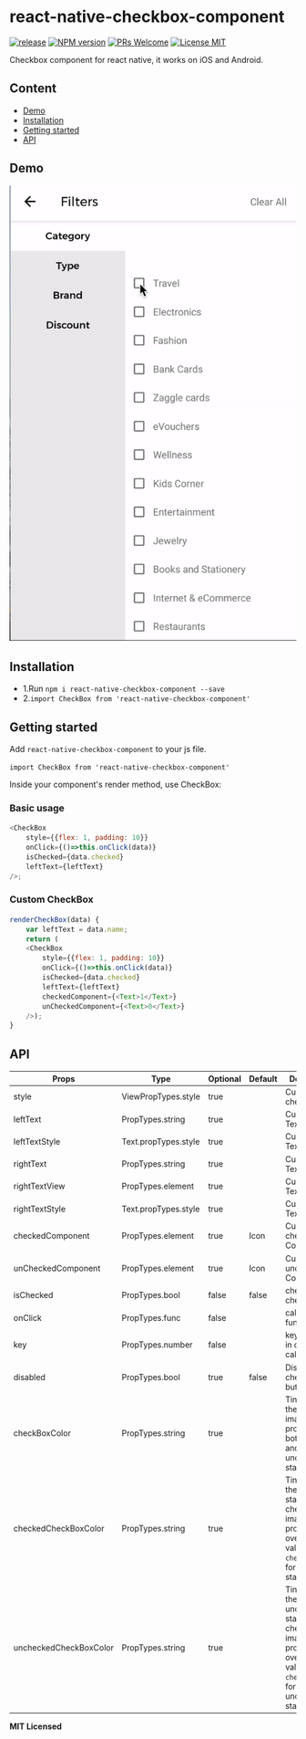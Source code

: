 # react-native-checkbox-component

[ ![release](https://img.shields.io/badge/release-v1.0.2-blue.svg?maxAge=2592000?style=flat-square)](https://github.com/bgoyal2222/react-native-checkbox-component/releases)
[ ![NPM version](https://img.shields.io/badge/npm%20package-v1.0.2-green.svg?style=flat)](https://www.npmjs.com/package/react-native-checkbox-component)
[ ![PRs Welcome](https://img.shields.io/badge/PRs-Welcome-brightgreen.svg)](https://github.com/bgoyal2222/react-native-checkbox-component/pulls)
[![License MIT](http://img.shields.io/badge/license-MIT-orange.svg?style=flat)](https://github.com/bgoyal2222/react-native-checkbox-component/blob/master/LICENSE)



Checkbox component for react native, it works on iOS and Android.

## Content
- [Demo](#demo)
- [Installation](#installation)
- [Getting started](#getting-started)
- [API](#api)

## Demo  

![Screenshots](https://github.com/bgoyal2222/react-native-checkbox-component/blob/master/Screenshot/react-native-custom-check-box.gif)

## Installation

* 1.Run `npm i react-native-checkbox-component --save`
* 2.`import CheckBox from 'react-native-checkbox-component'`  


## Getting started  

Add `react-native-checkbox-component` to your js file.   

`import CheckBox from 'react-native-checkbox-component'`  

Inside your component's render method, use CheckBox:   


### Basic usage  

```javascript
<CheckBox
    style={{flex: 1, padding: 10}}
    onClick={()=>this.onClick(data)}
    isChecked={data.checked}
    leftText={leftText}
/>;
```

### Custom CheckBox   

```javascript
renderCheckBox(data) {
    var leftText = data.name;
    return (
    <CheckBox
        style={{flex: 1, padding: 10}}
        onClick={()=>this.onClick(data)}
        isChecked={data.checked}
        leftText={leftText}
        checkedComponent={<Text>1</Text>}
        unCheckedComponent={<Text>0</Text>}
    />);
}
```

## API


Props              | Type     | Optional | Default     | Description
----------------- | -------- | -------- | ----------- | -----------
style  | ViewPropTypes.style  | true |   |   Custom style checkbox
leftText | PropTypes.string |true |   | Custom left Text
leftTextStyle  |  Text.propTypes.style | true |  | Custom left Text style
rightText | PropTypes.string |true |   | Custom right Text
rightTextView | PropTypes.element | true |   | Custom right TextView
rightTextStyle  | Text.propTypes.style | true |  | Custom right Text style
checkedComponent  |  PropTypes.element  | true  | Icon | Custom  checked Component
unCheckedComponent  |  PropTypes.element  | true  |  Icon  | Custom  unchecked Component
isChecked  |  PropTypes.bool |  false  |  false  | checkbox checked state
onClick   |  PropTypes.func |  false  |  | callback  function
key | PropTypes.number |false| |key to return in onClick callback
disabled  |  PropTypes.bool            | true  |  false | Disable the checkbox button
checkBoxColor | PropTypes.string | true |   | Tint color of the checkbox image (this props is for both checked and unchecked state)
checkedCheckBoxColor | PropTypes.string | true |   | Tint color of the checked state checkbox image (this prop will override value of `checkBoxColor` for checked state)
uncheckedCheckBoxColor | PropTypes.string | true |   | Tint color of the unchecked state checkbox image (this prop will override value of `checkBoxColor` for unchecked state)




**MIT Licensed**
